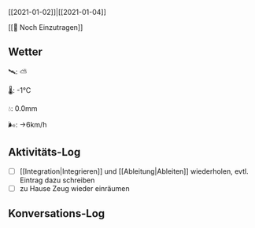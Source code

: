 [[2021-01-02]]|[[2021-01-04]]

[[📅 Noch Einzutragen]]

## Wetter

🛰: ⛅️

🌡: -1°C

💧: 0.0mm

🌬: →6km/h

## Aktivitäts-Log

- [ ] [[Integration|Integrieren]] und [[Ableitung|Ableiten]] wiederholen, evtl. Eintrag dazu schreiben
- [ ] zu Hause Zeug wieder einräumen

## Konversations-Log

